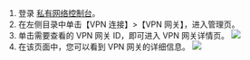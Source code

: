 1. 登录 [私有网络控制台](https://console.cloud.tencent.com/vpc/vpc?rid=1)。
2. 在左侧目录中单击【VPN 连接】>【VPN 网关】，进入管理页。
3. 单击需要查看的 VPN 网关 ID，即可进入 VPN 网关详情页。
 ![](https://main.qcloudimg.com/raw/7611f0cd898d16f84831423dbe9c140c.png)
4. 在该页面中，您可以看到 VPN 网关的详细信息。
![](https://main.qcloudimg.com/raw/9b6a020a877aa4a86a8e4e7a3cebedf6.png)



